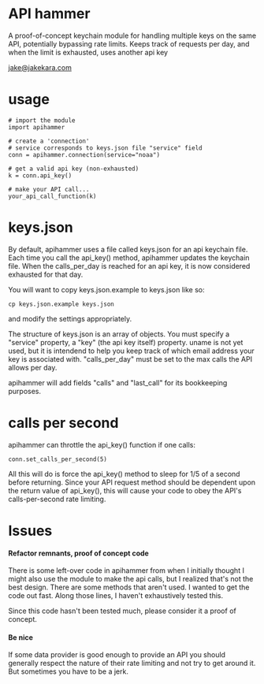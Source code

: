 # API hammer

A proof-of-concept keychain module for handling multiple keys on the same
API, potentially bypassing rate limits. Keeps track of requests per day,
and when the limit is exhausted, uses another api key

jake@jakekara.com

# usage

```
# import the module
import apihammer

# create a 'connection'
# service corresponds to keys.json file "service" field
conn = apihammer.connection(service="noaa")

# get a valid api key (non-exhausted)
k = conn.api_key()

# make your API call...
your_api_call_function(k) 

```

# keys.json

By default, apihammer uses a file called keys.json for an api keychain
file. Each time you call the api_key() method, apihammer updates the
keychain file. When the calls_per_day is reached for an api key, it is now
considered exhausted for that day.

You will want to copy keys.json.example to keys.json like so:

```
cp keys.json.example keys.json
```

and modify the settings appropriately.

The structure of keys.json is an array of objects. You must specify a
"service" property, a "key" (the api key itself) property. uname is not yet
used, but it is intendend to help you keep track of which email address
your key is associated with. "calls_per_day" must be set to the max calls
the API allows per day.

apihammer will add fields "calls" and "last_call" for its bookkeeping
purposes.

# calls per second

apihammer can throttle the api_key() function if one calls:

```
conn.set_calls_per_second(5)
```

All this will do is force the api_key() method to sleep for 1/5 of a second
before returning. Since your API request method should be dependent upon
the return value of api_key(), this will cause your code to obey the API's
calls-per-second rate limiting.

# Issues

#### Refactor remnants, proof of concept code

There is some left-over code in apihammer from when I initially thought I
might also use the module to make the api calls, but I realized that's not
the best design. There are some methods that aren't used. I wanted to get
the code out fast. Along those lines, I haven't exhaustively tested this.

Since this code hasn't been tested much, please consider it a proof of concept.

#### Be nice

If some data provider is good enough to provide an API you should generally
respect the nature of their rate limiting and not try to get around it. But
sometimes you have to be a jerk.

